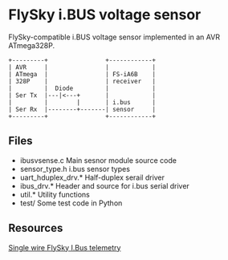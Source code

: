 # FlySky i.BUS voltage sensor

FlySky-compatible i.BUS voltage sensor implemented in an AVR ATmega328P.

```
+---------+                +------------+
| AVR     |                |            |
| ATmega  |                | FS-iA6B    |
| 328P    |                | receiver   |
|         |  Diode         |            |
| Ser Tx  |---|<---+       |            |
|         |        |       | i.bus      |
| Ser Rx  |--------+-------| sensor     |
+---------+                +------------+
```

## Files

- ibusvsense.c        Main sesnor module source code
- sensor_type.h       i.bus sensor types
- uart_hduplex_drv.*  Half-duplex serail driver
- ibus_drv.*          Header and source for i.bus serial driver
- util.*              Utility functions
- test/               Some test code in Python

## Resources

[Single wire FlySky I.Bus telemetry](https://github.com/betaflight/betaflight/wiki/Single-wire-FlySky-(IBus)-telemetry)



